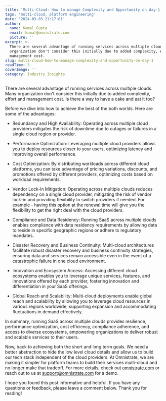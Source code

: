 ```yaml
---
title: 'Multi-Cloud: How to manage Complexity and Opportunity on day-1'
tags: 'multi-cloud, platform engineering'
date: '2024-03-03 21:17:01'
author:
  name: Kamal Gupta
  email: kamal@omnistrate.com
  picture: ''
excerpt: >-
  There are several advantage of running services across multiple clouds. Many
  organization don't consider this initially due to added complexity, effort and
  management cost.
slug: multi-cloud-how-to-manage-complexity-and-opportunity-on-day-1
readTime: 3
coverImage: ''
category: Industry Insights
---
```


There are several advantage of running services across multiple clouds. Many organization don't consider this initially due to added complexity, effort and management cost. Is there a way to have a cake and eat it too?

Before we dive into how to achieve the best of the both worlds. Here are some of the advantages:

- Redundancy and High Availability: Operating across multiple cloud providers mitigates the risk of downtime due to outages or failures in a single cloud region or provider.

- Performance Optimization: Leveraging multiple cloud providers allows you to deploy resources closer to your users, optimizing latency and improving overall performance.

- Cost Optimization: By distributing workloads across different cloud platforms, you can take advantage of pricing variations, discounts, and promotions offered by different providers, optimizing costs based on workload requirements.

- Vendor Lock-In Mitigation: Operating across multiple clouds reduces dependency on a single cloud provider, mitigating the risk of vendor lock-in and providing flexibility to switch providers if needed. For example - having this option at the renewal time will give you the flexibility to get the right deal with the cloud providers.

- Compliance and Data Residency: Running SaaS across multiple clouds enables compliance with data residency requirements by allowing data to reside in specific geographic regions or adhere to regulatory mandates.

- Disaster Recovery and Business Continuity: Multi-cloud architectures facilitate robust disaster recovery and business continuity strategies, ensuring data and services remain accessible even in the event of a catastrophic failure in one cloud environment.

- Innovation and Ecosystem Access: Accessing different cloud ecosystems enables you to leverage unique services, features, and innovations offered by each provider, fostering innovation and differentiation in your SaaS offerings.

- Global Reach and Scalability: Multi-cloud deployments enable global reach and scalability by allowing you to leverage cloud resources in various regions worldwide, supporting expansion and accommodating fluctuations in demand effectively.

In summary, running SaaS across multiple clouds provides resilience, performance optimization, cost efficiency, compliance adherence, and access to diverse ecosystems, empowering organizations to deliver robust and scalable services to their users.

Now, back to achieving both the short and long term goals. We need a better abstraction to hide the low level cloud details and allow us to build our tech stack independent of the cloud providers. At Omnistrate, we are making it simpler for platform teams to build their services multi-cloud and no longer make that tradeoff. For more details, check out [omnistrate.com][1] or reach out to us at support@omnistrate.com for a demo.  

I hope you found this post informative and helpful. If you have any questions or feedback, please leave a comment below. Thank you for reading!

  [1]: http://omnistrate.com
